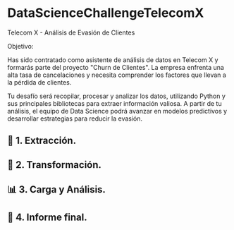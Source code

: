# DataScienceChallengeTelecomX

Telecom X - Análisis de Evasión de Clientes

Objetivo: 

Has sido contratado como asistente de análisis de datos en Telecom X y formarás parte del proyecto "Churn de Clientes". La empresa enfrenta una alta tasa de cancelaciones y necesita comprender los factores que llevan a la pérdida de clientes.

Tu desafío será recopilar, procesar y analizar los datos, utilizando Python y sus principales bibliotecas para extraer información valiosa. A partir de tu análisis, el equipo de Data Science podrá avanzar en modelos predictivos y desarrollar estrategias para reducir la evasión.

## 📌 1. Extracción.

## 🔧 2. Transformación.

## 📊 3. Carga y Análisis.

## 📄 4. Informe final.
